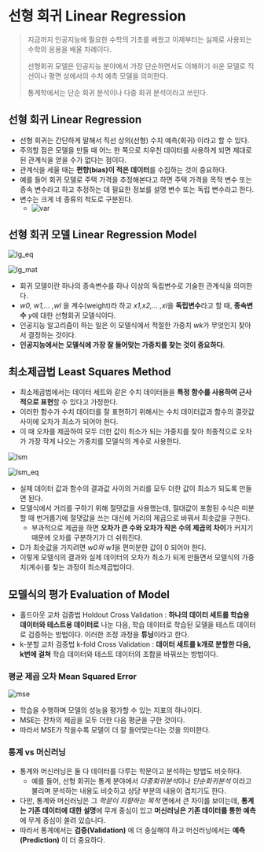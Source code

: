 # 선형 회귀 Linear Regression
> 지금까지 인공지능에 필요한 수학의 기초를 배웠고 이제부터는 실제로 사용되는 수학의 응용을 배울 차례이다.
>
> 선형회귀 모델은 인공지능 분야에서 가장 단순하면서도 이해하기 쉬운 모델로 직선이나 평면 상에서의 수치 예측 모델을 의미한다.
>
> 통계학에서는 단순 회귀 분석이나 다중 회귀 분석이라고 쓰인다.

## 선형 회귀 Linear Regression
* 선형 회귀는 간단하게 말해서 직선 상의(선형) 수치 예측(회귀) 이라고 할 수 있다.
* 주의할 점은 모델을 만들 때 어느 한 쪽으로 치우친 데이터를 사용하게 되면 제대로 된 관계식을 얻을 수가 없다는 점이다.
* 관계식을 세울 때는 **편향(bias)이 적은 데이터**를 수집하는 것이 중요하다.
* 예를 들어 회귀 모델로 주택 가격을 추정해본다고 하면 주택 가격을 목적 변수 또는 종속 변수라고 하고 추정하는 데 필요한 정보를 설명 변수 또는 독립 변수라고 한다.
* 변수는 크게 네 종류의 척도로 구분된다.
    + ![var](https://user-images.githubusercontent.com/28593767/111720795-f9621900-88a1-11eb-827a-d3203db9d33b.png)


## 선형 회귀 모델 Linear Regression Model
![lg_eq](https://user-images.githubusercontent.com/28593767/111720793-f830ec00-88a1-11eb-9f90-636d4b8528a5.png)

![lg_mat](https://user-images.githubusercontent.com/28593767/111720797-f9faaf80-88a1-11eb-90cc-ec1642e482b2.png)

* 회귀 모델이란 하나의 종속변수를 하나 이상의 독립변수로 기술한 관계식을 의미한다. 
* *w0, w1,... ,wl* 을 계수(weight)라 하고 *x1,x2,... ,xl*을 **독립변수**라고 할 때, **종속변수** *y*에 대한 선형회귀 모델식이다.
* 인공지능 알고리즘이 하는 일은 이 모델식에서 적절한 가중치 *wk*가 무엇인지 찾아서 결정하는 것이다. 
* **인공지능에서는 모델식에 가장 잘 들어맞는 가중치를 찾는 것이 중요하다**.


## 최소제곱법 Least Squares Method
* 최소제곱법에서는 데이터 세트와 같은 수치 데이터들을 **특정 함수를 사용하여 근사적으로 표현**할 수 있다고 가정한다.
* 이러한 함수가 수치 데이터를 잘 표현하기 위해서는 수치 데이터값과 함수의 결괏값 사이에 오차가 최소가 되어야 한다.
* 이 때 오차를 제곱하여 모두 더한 값이 최소가 되는 가중치를 찾아 최종적으로 오차가 가장 작게 나오는 가중치를 모델식의 계수로 사용한다.

![lsm](https://user-images.githubusercontent.com/28593767/111720791-f7985580-88a1-11eb-83c2-b7a2ae1b28ce.png)

![lsm_eq](https://user-images.githubusercontent.com/28593767/111720789-f6672880-88a1-11eb-8471-b42b3b86e022.png)

* 실제 데이터 값과 함수의 결과값 사이의 거리를 모두 더한 값이 최소가 되도록 만들면 된다.
* 모델식에서 거리를 구하기 위해 절댓값을 사용했는데, 절대값이 포함된 수식은 미분할 때 번거롭기에 절댓값을 쓰는 대신에 거리의 제곱으로 바꿔서 최솟값을 구한다.
    + 부과적으로 제곱을 하면 **오차가 큰 수와 오차가 작은 수의 제곱의 차이**가 커지기 때문에 오차를 구분하기가 더 쉬워진다.
* D가 최솟값을 가지려면 *w0와 w1*을 편미분한 값이 0 되어야 한다.
* 이렇게 모델식의 결과와 실제 데이터의 오차가 최소가 되게 만들면서 모델식의 가중치(계수)를 찾는 과정이 최소제곱법이다.


## 모델식의 평가 Evaluation of Model
* 홀드아웃 교차 검증법 Holdout Cross Validation : **하나의 데이터 세트를 학습용 데이터와 테스트용 데이터로** 나눈 다음, 학습 데이터로 학습된 모델을 테스트 데이터로 검증하는 방법이다. 이러한 조정 과정을 **튜닝**이라고 한다.
* k-분할 교차 검증법 k-fold Cross Validation : **데이터 세트를 k개로 분할한 다음, k번에 걸쳐** 학습 데이터와 테스트 데이터의 조합을 바꿔쓰는 방법이다. 

### 평균 제곱 오차 Mean Squared Error
![mse](https://user-images.githubusercontent.com/28593767/111720798-fa934600-88a1-11eb-9fed-3018f834768e.png)

* 학습을 수행하며 모델의 성능을 평가할 수 있는 지표의 하나이다.
* MSE는 잔차의 제곱을 모두 더한 다음 평균을 구한 것이다.
* 따라서 MSE가 작을수록 모델이 더 잘 들어맞는다는 것을 의미한다.

### 통계 vs 머신러닝
* 통계와 머신러닝은 둘 다 데이터를 다루는 학문이고 분석하는 방법도 비슷하다.
    + 예를 들어, 선형 회귀는 통계 분야에서 *다중회귀분석*이나 *단순회귀분석* 이라고 불리며 분석하는 내용도 비슷하고 상당 부분의 내용이 겹치기도 한다.
* 다만, 통계와 머신러닝은 그 *학문이 지향하는 목적* 면에서 큰 차이를 보이는데, **통계는 기존 데이터에 대한 설명**에 무게 중심이 있고 **머신러닝은 기존 데이터를 통한 예측**에 무게 중심이 쏠려 있습니다.
* 따라서 통계에서는 **검증(Validation)** 에 더 충실해야 하고 머신러닝에서는 **예측(Prediction)** 이 더 중요하다.

